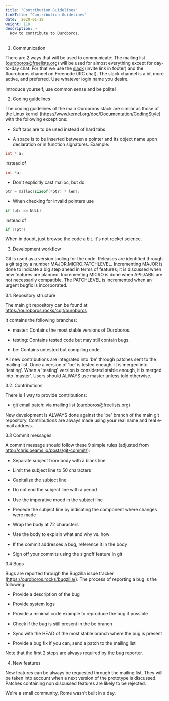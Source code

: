 ```yaml
---
title: "Contribution Guidelines"
linkTitle: "Contribution Guidelines"
date:  2020-01-18
weight: 110
description: >
  How to contribute to Ouroboros.
---
```


1. Communication

There are 2 ways that will be used to communicate: The mailing list
(ouroboros@freelists.org) will be used for almost everything except
for day-to-day chat. For that we use the
[slack](https://odecentralize.slack.com) (invite link in footer) and
the #ouroboros channel on Freenode (IRC chat). The slack channel is a
bit more active, and preferred.  Use whatever login name you desire.

Introduce yourself, use common sense and be polite!

2. Coding guidelines

The coding guidelines of the main Ouroboros stack are similar as those
of the Linux kernel
(https://www.kernel.org/doc/Documentation/CodingStyle) with the
following exceptions:

- Soft tabs are to be used instead of hard tabs

- A space is to be inserted between a pointer and its object name upon
  declaration or in function signatures. Example:

```C
int * a;
```
instead of

```C
int *a;
```

- Don't explicitly cast malloc, but do

```C
ptr = malloc(sizeof(*ptr) * len);
```

- When checking for invalid pointers use

```C
if (ptr == NULL)
```
instead of
```C
if (!ptr)
```

When in doubt, just browse the code a bit. It's not rocket science.

3. Development workflow

Git is used as a version tooling for the code. Releases are identified
through a git tag by a number MAJOR.MICRO.PATCHLEVEL. Incrementing
MAJOR is done to indicate a big step ahead in terms of features; it is
discussed when new features are planned. Incrementing MICRO is done
when APIs/ABIs are not necessarily compatible. The PATCHLEVEL is
incremented when an urgent bugfix is incorporated.

3.1. Repository structure

The main git repository can be found at:
https://ouroboros.rocks/cgit/ouroboros

It contains the following branches:

- master: Contains the most stable versions of Ouroboros.

- testing: Contains tested code but may still contain bugs.

- be: Contains untested but compiling code.

All new contributions are integrated into 'be' through patches sent to
the mailing list. Once a version of 'be' is tested enough, it is
merged into 'testing'. When a 'testing' version is considered stable
enough, it is merged into 'master'. Users should ALWAYS use master
unless told otherwise.

3.2. Contributions

There is 1 way to provide contributions:

- git email patch: via mailing list (ouroboros@freelists.org)

New development is ALWAYS done against the 'be' branch of the main git
repository. Contributions are always made using your real name and
real e-mail address.

3.3 Commit messages

A commit message should follow these 9 simple rules (adjusted from
http://chris.beams.io/posts/git-commit/):

- Separate subject from body with a blank line

- Limit the subject line to 50 characters

- Capitalize the subject line

- Do not end the subject line with a period

- Use the imperative mood in the subject line

- Precede the subject line by indicating the component where changes
were made

- Wrap the body at 72 characters

- Use the body to explain what and why vs. how

- If the commit addresses a bug, reference it in the body

- Sign off your commits using the signoff feature in git

3.4 Bugs

Bugs are reported through the Bugzilla issue tracker
(https://ouroboros.rocks/bugzilla/). The process of reporting
a bug is the following:

- Provide a description of the bug

- Provide system logs

- Provide a minimal code example to reproduce the bug if possible

- Check if the bug is still present in the be branch

- Sync with the HEAD of the most stable branch where the bug is present

- Provide a bug fix if you can, send a patch to the mailing list

Note that the first 2 steps are always required by the bug
reporter.

4. New features

New features can be always be requested through the mailing list. They
will be taken into account when a next version of the prototype is
discussed. Patches containing non discussed features are likely to be
rejected.

We're a small community. Rome wasn't built in a day.
